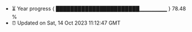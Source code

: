 - ⏳ Year progress { ███████████████████████▁▁▁▁▁▁▁ } 78.48 %
- ⏰ Updated on Sat, 14 Oct 2023 11:12:47 GMT

